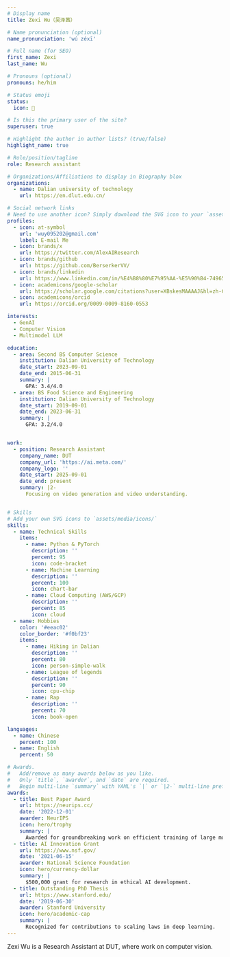 ```yaml
---
# Display name
title: Zexi Wu（吴泽茜）

# Name pronunciation (optional)
name_pronunciation: 'wú zéxī'

# Full name (for SEO)
first_name: Zexi
last_name: Wu

# Pronouns (optional)
pronouns: he/him

# Status emoji
status:
  icon: 🚀

# Is this the primary user of the site?
superuser: true

# Highlight the author in author lists? (true/false)
highlight_name: true

# Role/position/tagline
role: Research assistant

# Organizations/Affiliations to display in Biography blox
organizations:
  - name: Dalian university of technology
    url: https://en.dlut.edu.cn/

# Social network links
# Need to use another icon? Simply download the SVG icon to your `assets/media/icons/` folder.
profiles:
  - icon: at-symbol
    url: 'wuy095202@gmail.com'
    label: E-mail Me
  - icon: brands/x
    url: https://twitter.com/AlexAIResearch
  - icon: brands/github
    url: https://github.com/BerserkerVV/
  - icon: brands/linkedin
    url: https://www.linkedin.com/in/%E4%B8%80%E7%95%AA-%E5%90%B4-749657291/
  - icon: academicons/google-scholar
    url: https://scholar.google.com/citations?user=XBskesMAAAAJ&hl=zh-CN
  - icon: academicons/orcid
    url: https://orcid.org/0009-0009-8160-0553

interests:
  - GenAI
  - Computer Vision
  - Multimodel LLM

education:
  - area: Second BS Computer Science
    institution: Dalian University of Technology
    date_start: 2023-09-01
    date_end: 2015-06-31
    summary: |
      GPA: 3.4/4.0
  - area: BS Food Science and Engineering
    institution: Dalian University of Technology
    date_start: 2019-09-01
    date_end: 2023-06-31
    summary: |
      GPA: 3.2/4.0


work:
  - position: Research Assistant
    company_name: DUT
    company_url: 'https://ai.meta.com/'
    company_logo: ''
    date_start: 2025-09-01
    date_end: present
    summary: |2-
      Focusing on video generation and video understanding.


# Skills
# Add your own SVG icons to `assets/media/icons/`
skills:
  - name: Technical Skills
    items:
      - name: Python & PyTorch
        description: ''
        percent: 95
        icon: code-bracket
      - name: Machine Learning
        description: ''
        percent: 100
        icon: chart-bar
      - name: Cloud Computing (AWS/GCP)
        description: ''
        percent: 85
        icon: cloud
  - name: Hobbies
    color: '#eeac02'
    color_border: '#f0bf23'
    items:
      - name: Hiking in Dalian
        description: ''
        percent: 80
        icon: person-simple-walk
      - name: League of legends
        description: ''
        percent: 90
        icon: cpu-chip
      - name: Rap
        description: ''
        percent: 70
        icon: book-open

languages:
  - name: Chinese
    percent: 100
  - name: English
    percent: 50

# Awards.
#   Add/remove as many awards below as you like.
#   Only `title`, `awarder`, and `date` are required.
#   Begin multi-line `summary` with YAML's `|` or `|2-` multi-line prefix and indent 2 spaces below.
awards:
  - title: Best Paper Award
    url: https://neurips.cc/
    date: '2022-12-01'
    awarder: NeurIPS
    icon: hero/trophy
    summary: |
      Awarded for groundbreaking work on efficient training of large models.
  - title: AI Innovation Grant
    url: https://www.nsf.gov/
    date: '2021-06-15'
    awarder: National Science Foundation
    icon: hero/currency-dollar
    summary: |
      $500,000 grant for research in ethical AI development.
  - title: Outstanding PhD Thesis
    url: https://www.stanford.edu/
    date: '2019-06-30'
    awarder: Stanford University
    icon: hero/academic-cap
    summary: |
      Recognized for contributions to scaling laws in deep learning.
---
```


Zexi Wu is a Research Assistant at DUT, where work on computer vision.
